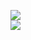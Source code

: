 [![](https://img.shields.io/badge/Made%20With-Github%20Spray-lightgrey.svg?style=for-the-badge&logo=github)](https://github.com/Annihil/github-spray#6746)  
[![](https://i.imgur.com/2DrTn0Z.gif)](https://github.com/Annihil/github-spray)